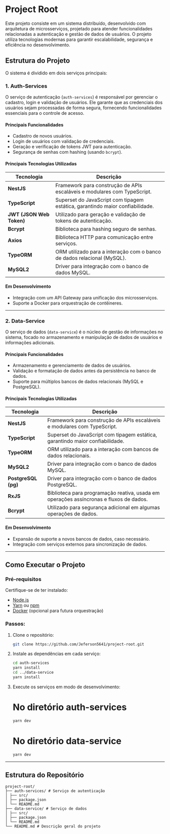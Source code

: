 # Project Root

Este projeto consiste em um sistema distribuído, desenvolvido com arquitetura de microsserviços, projetado para atender funcionalidades relacionadas a autenticação e gestão de dados de usuários. O projeto utiliza tecnologias modernas para garantir escalabilidade, segurança e eficiência no desenvolvimento.

## Estrutura do Projeto

O sistema é dividido em dois serviços principais:

### 1. Auth-Services

O serviço de autenticação (`auth-services`) é responsável por gerenciar o cadastro, login e validação de usuários. Ele garante que as credenciais dos usuários sejam processadas de forma segura, fornecendo funcionalidades essenciais para o controle de acesso.

#### **Principais Funcionalidades**

- Cadastro de novos usuários.
- Login de usuários com validação de credenciais.
- Geração e verificação de tokens JWT para autenticação.
- Segurança de senhas com hashing (usando `bcrypt`).

#### **Principais Tecnologias Utilizadas**

| **Tecnologia**           | **Descrição**                                                                 |
| ------------------------ | ----------------------------------------------------------------------------- |
| **NestJS**               | Framework para construção de APIs escaláveis e modulares com TypeScript.      |
| **TypeScript**           | Superset do JavaScript com tipagem estática, garantindo maior confiabilidade. |
| **JWT (JSON Web Token)** | Utilizado para geração e validação de tokens de autenticação.                 |
| **Bcrypt**               | Biblioteca para hashing seguro de senhas.                                     |
| **Axios**                | Biblioteca HTTP para comunicação entre serviços.                              |
| **TypeORM**              | ORM utilizado para a interação com o banco de dados relacional (MySQL).       |
| **MySQL2**               | Driver para integração com o banco de dados MySQL.                            |

#### **Em Desenvolvimento**

- Integração com um API Gateway para unificação dos microsserviços.
- Suporte a Docker para orquestração de contêineres.

---

### 2. Data-Service

O serviço de dados (`data-service`) é o núcleo de gestão de informações no sistema, focado no armazenamento e manipulação de dados de usuários e informações adicionais.

#### **Principais Funcionalidades**

- Armazenamento e gerenciamento de dados de usuários.
- Validação e formatação de dados antes da persistência no banco de dados.
- Suporte para múltiplos bancos de dados relacionais (MySQL e PostgreSQL).

#### **Principais Tecnologias Utilizadas**

| **Tecnologia**      | **Descrição**                                                                          |
| ------------------- | -------------------------------------------------------------------------------------- |
| **NestJS**          | Framework para construção de APIs escaláveis e modulares com TypeScript.               |
| **TypeScript**      | Superset do JavaScript com tipagem estática, garantindo maior confiabilidade.          |
| **TypeORM**         | ORM utilizado para a interação com bancos de dados relacionais.                        |
| **MySQL2**          | Driver para integração com o banco de dados MySQL.                                     |
| **PostgreSQL (pg)** | Driver para integração com o banco de dados PostgreSQL.                                |
| **RxJS**            | Biblioteca para programação reativa, usada em operações assíncronas e fluxos de dados. |
| **Bcrypt**          | Utilizado para segurança adicional em algumas operações de dados.                      |

#### **Em Desenvolvimento**

- Expansão de suporte a novos bancos de dados, caso necessário.
- Integração com serviços externos para sincronização de dados.

---

## Como Executar o Projeto

### Pré-requisitos

Certifique-se de ter instalado:

- [Node.js](https://nodejs.org/)
- [Yarn](https://yarnpkg.com/) ou [npm](https://www.npmjs.com/)
- [Docker](https://www.docker.com/) (opcional para futura orquestração)

### Passos:

1. Clone o repositório:

   ```bash
   git clone https://github.com/Jeferson5641/project-root.git
   ```

2. Instale as dependências em cada serviço:

   ```bash
   cd auth-services
   yarn install
   cd ../data-service
   yarn install
   ```

3. Execute os serviços em modo de desenvolvimento:

   # No diretório auth-services

   ```bash
   yarn dev
   ```

   # No diretório data-service

   ```bash
   yarn dev
   ```

---

## Estrutura do Repositório

```plaintext
project-root/
├── auth-services/ # Serviço de autenticação
│ ├── src/
│ ├── package.json
│ └── README.md
├── data-service/ # Serviço de dados
│ ├── src/
│ ├── package.json
│ └── README.md
└── README.md # Descrição geral do projeto
```
